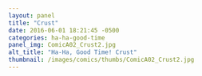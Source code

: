 ```yaml
---
layout: panel
title: "Crust"
date: 2016-06-01 18:21:45 -0500
categories: ha-ha-good-time
panel_img: ComicA02_Crust2.jpg
alt_title: "Ha-Ha, Good Time! Crust"
thumbnail: /images/comics/thumbs/ComicA02_Crust2.jpg
---
```

